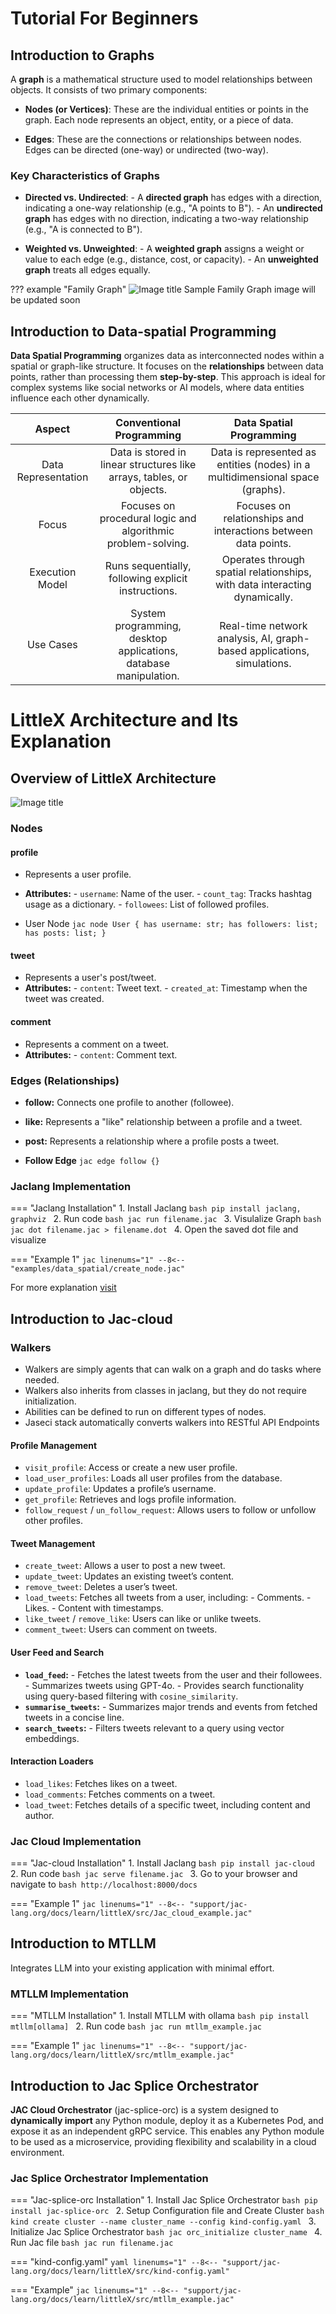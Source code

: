 # **Tutorial For Beginners**

## **Introduction to Graphs**

A **graph** is a mathematical structure used to model relationships between objects. It consists of two primary components:

- **Nodes (or Vertices)**: These are the individual entities or points in the graph. Each node represents an object, entity, or a piece of data.

- **Edges**: These are the connections or relationships between nodes. Edges can be directed (one-way) or undirected (two-way).

### **Key Characteristics of Graphs**

- **Directed vs. Undirected**:
      - A **directed graph** has edges with a direction, indicating a one-way relationship (e.g., "A points to B").
      - An **undirected graph** has edges with no direction, indicating a two-way relationship (e.g., "A is connected to B").

- **Weighted vs. Unweighted**:
      - A **weighted graph** assigns a weight or value to each edge (e.g., distance, cost, or capacity).
      - An **unweighted graph** treats all edges equally.

??? example "Family Graph"
      ![Image title](images/Family.png)
      Sample Family Graph image will be updated soon

## **Introduction to Data-spatial Programming**

**Data Spatial Programming** organizes data as interconnected nodes within a spatial or graph-like structure. It focuses on the **relationships** between data points, rather than processing them **step-by-step**. This approach is ideal for complex systems like social networks or AI models, where data entities influence each other dynamically.

| Aspect      | Conventional Programming  | Data Spatial Programming |
| :---------: | :-------------: | :-------------: |
| Data Representation       | Data is stored in linear structures like arrays, tables, or objects.  | Data is represented as entities (nodes) in a multidimensional space (graphs).  |
| Focus       | Focuses on procedural logic and algorithmic problem-solving. | Focuses on relationships and interactions between data points. |
| Execution Model    | Runs sequentially, following explicit instructions. | Operates through spatial relationships, with data interacting dynamically. |
| Use Cases    | System programming, desktop applications, database manipulation. | Real-time network analysis, AI, graph-based applications, simulations. |

# **LittleX Architecture and Its Explanation**

## **Overview of LittleX Architecture**

![Image title](images/Architecture.png)

### **Nodes**

#### **profile**
- Represents a user profile.
- **Attributes:**
      - `username`: Name of the user.
      - `count_tag`: Tracks hashtag usage as a dictionary.
      - `followees`: List of followed profiles.

- User Node
      ```jac
      node User {
            has username: str;
            has followers: list;
            has posts: list;
      }
      ```

#### **tweet**
- Represents a user's post/tweet.
- **Attributes:**
      - `content`: Tweet text.
      - `created_at`: Timestamp when the tweet was created.

#### **comment**
- Represents a comment on a tweet.
- **Attributes:**
      - `content`: Comment text.

### **Edges (Relationships)**

- **follow:** Connects one profile to another (followee).
- **like:** Represents a "like" relationship between a profile and a tweet.
- **post:** Represents a relationship where a profile posts a tweet.

- **Follow Edge**
      ```jac
      edge follow {}
      ```

### **Jaclang Implementation**

=== "Jaclang Installation"
      1. Install Jaclang
            ```bash
            pip install jaclang, graphviz
            ```
      2. Run code
            ```bash
            jac run filename.jac
            ```
      3. Visulalize Graph
            ```bash
            jac dot filename.jac > filename.dot
            ```
      4. Open the saved dot file and visualize

=== "Example 1"
    ```jac linenums="1"
    --8<-- "examples/data_spatial/create_node.jac"
    ```

For more explanation [visit](../data_spatial/examples.md)

## **Introduction to Jac-cloud**

### **Walkers**
- Walkers are simply agents that can walk on a graph and do tasks where needed.
- Walkers also inherits from classes in jaclang, but they do not require initialization.
- Abilities can be defined to run on different types of nodes.
- Jaseci stack automatically converts walkers into RESTful API Endpoints

#### **Profile Management**
- `visit_profile`: Access or create a new user profile.
- `load_user_profiles`: Loads all user profiles from the database.
- `update_profile`: Updates a profile’s username.
- `get_profile`: Retrieves and logs profile information.
- `follow_request` / `un_follow_request`: Allows users to follow or unfollow other profiles.

#### **Tweet Management**
- `create_tweet`: Allows a user to post a new tweet.
- `update_tweet`: Updates an existing tweet’s content.
- `remove_tweet`: Deletes a user’s tweet.
- `load_tweets`: Fetches all tweets from a user, including:
      - Comments.
      - Likes.
      - Content with timestamps.
- `like_tweet` / `remove_like`: Users can like or unlike tweets.
- `comment_tweet`: Users can comment on tweets.

#### **User Feed and Search**
- **`load_feed`:**
      - Fetches the latest tweets from the user and their followees.
      - Summarizes tweets using GPT-4o.
      - Provides search functionality using query-based filtering with `cosine_similarity`.
- **`summarise_tweets`:**
      - Summarizes major trends and events from fetched tweets in a concise line.
- **`search_tweets`:**
      - Filters tweets relevant to a query using vector embeddings.

#### **Interaction Loaders**
- `load_likes`: Fetches likes on a tweet.
- `load_comments`: Fetches comments on a tweet.
- `load_tweet`: Fetches details of a specific tweet, including content and author.

### **Jac Cloud Implementation**

=== "Jac-cloud Installation"
      1. Install Jaclang
            ```bash
            pip install jac-cloud
            ```
      2. Run code
            ```bash
            jac serve filename.jac
            ```
      3. Go to your browser and navigate to
            ```bash
            http://localhost:8000/docs
            ```

=== "Example 1"
    ```jac linenums="1"
    --8<-- "support/jac-lang.org/docs/learn/littleX/src/Jac_cloud_example.jac"
    ```
## **Introduction to MTLLM**
Integrates LLM into your existing application with minimal effort.

### **MTLLM Implementation**

=== "MTLLM Installation"
      1. Install MTLLM with ollama
            ```bash
            pip install mtllm[ollama]
            ```
      2. Run code
            ```bash
            jac run mtllm_example.jac
            ```

=== "Example 1"
    ```jac linenums="1"
    --8<-- "support/jac-lang.org/docs/learn/littleX/src/mtllm_example.jac"
    ```

## **Introduction to Jac Splice Orchestrator**

**JAC Cloud Orchestrator** (jac-splice-orc) is a system designed to **dynamically import** any Python module, deploy it as a Kubernetes Pod, and expose it as an independent gRPC service. This enables any Python module to be used as a microservice, providing flexibility and scalability in a cloud environment.

### **Jac Splice Orchestrator Implementation**

=== "Jac-splice-orc Installation"
      1. Install Jac Splice Orchestrator
            ```bash
            pip install jac-splice-orc
            ```
      2. Setup Configuration file and Create Cluster
            ```bash
            kind create cluster --name cluster_name --config kind-config.yaml
            ```
      3. Initialize Jac Splice Orchestrator
            ```bash
            jac orc_initialize cluster_name
            ```
      4. Run Jac file
            ```bash
            jac run filename.jac
            ```

=== "kind-config.yaml"
    ```yaml linenums="1"
    --8<-- "support/jac-lang.org/docs/learn/littleX/src/kind-config.yaml"
    ```

=== "Example"
    ```jac linenums="1"
    --8<-- "support/jac-lang.org/docs/learn/littleX/src/mtllm_example.jac"
    ```


